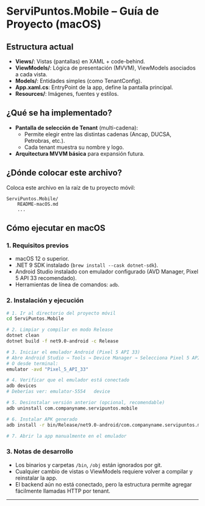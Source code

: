 # ServiPuntos.Mobile – Guía de Proyecto (macOS)

## Estructura actual

- **Views/**: Vistas (pantallas) en XAML + code-behind.
- **ViewModels/**: Lógica de presentación (MVVM), ViewModels asociados a cada vista.
- **Models/**: Entidades simples (como TenantConfig).
- **App.xaml.cs**: EntryPoint de la app, define la pantalla principal.
- **Resources/**: Imágenes, fuentes y estilos.

## ¿Qué se ha implementado?

- **Pantalla de selección de Tenant** (multi-cadena):
  - Permite elegir entre las distintas cadenas (Ancap, DUCSA, Petrobras, etc.).
  - Cada tenant muestra su nombre y logo.
- **Arquitectura MVVM básica** para expansión futura.

## ¿Dónde colocar este archivo?

Coloca este archivo en la raíz de tu proyecto móvil:

```
ServiPuntos.Mobile/
    README-macOS.md
    ...
```

## Cómo ejecutar en macOS

### 1. Requisitos previos

- macOS 12 o superior.
- .NET 9 SDK instalado (`brew install --cask dotnet-sdk`).
- Android Studio instalado con emulador configurado (AVD Manager, Pixel 5 API 33 recomendado).
- Herramientas de línea de comandos: `adb`.

### 2. Instalación y ejecución

```bash
# 1. Ir al directorio del proyecto móvil
cd ServiPuntos.Mobile

# 2. Limpiar y compilar en modo Release
dotnet clean
dotnet build -f net9.0-android -c Release

# 3. Iniciar el emulador Android (Pixel 5 API 33)
# Abre Android Studio → Tools → Device Manager → Selecciona Pixel 5 API 33 → Start
# O desde terminal:
emulator -avd "Pixel_5_API_33"

# 4. Verificar que el emulador está conectado
adb devices
# Deberías ver: emulator-5554   device

# 5. Desinstalar versión anterior (opcional, recomendable)
adb uninstall com.companyname.servipuntos.mobile

# 6. Instalar APK generado
adb install -r bin/Release/net9.0-android/com.companyname.servipuntos.mobile-Signed.apk

# 7. Abrir la app manualmente en el emulador
```

### 3. Notas de desarrollo

- Los binarios y carpetas `/bin`, `/obj` están ignorados por git.
- Cualquier cambio de vistas o ViewModels requiere volver a compilar y reinstalar la app.
- El backend aún no está conectado, pero la estructura permite agregar fácilmente llamadas HTTP por tenant.

---
